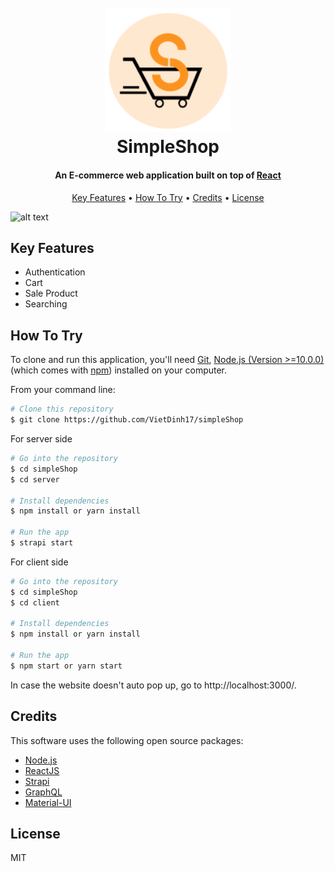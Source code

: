 <h1 align="center">
  <br>
  <a href="https://devpost.com/software/simpleshop"><img src="https://github.com/VietDinh17/SimpleShop/blob/master/client/public/Pics/logo.png" alt="simpleShop" width="200"></a>
  <br>
    SimpleShop  
  <br>
</h1>

<h4 align="center">An E-commerce web application built on top of <a href="https://reactjs.org/" target="_blank">React</a></h4>

<p align="center">
  <a href="#key-features">Key Features</a> •
  <a href="#how-to-use">How To Try</a> •
  <a href="#credits">Credits</a> •
  <a href="#license">License</a>
</p>

![alt text](https://github.com/VietDinh17/transit-app/blob/master/client/public/Pics/main-page.PNG)


## Key Features

* Authentication
* Cart
* Sale Product
* Searching

## How To Try

To clone and run this application, you'll need [Git](https://git-scm.com), [Node.js (Version >=10.0.0)](https://nodejs.org/en/download/) (which comes with [npm](http://npmjs.com)) installed on your computer.

From your command line:

```bash
# Clone this repository
$ git clone https://github.com/VietDinh17/simpleShop
```

For server side
```bash
# Go into the repository
$ cd simpleShop
$ cd server

# Install dependencies
$ npm install or yarn install

# Run the app
$ strapi start
```


For client side
```bash
# Go into the repository
$ cd simpleShop
$ cd client

# Install dependencies
$ npm install or yarn install 

# Run the app
$ npm start or yarn start
```
In case the website doesn't auto pop up, go to http://localhost:3000/. 

## Credits

This software uses the following open source packages:

- [Node.js](https://nodejs.org/)
- [ReactJS](https://reactjs.org/)
- [Strapi](https://strapi.io/)
- [GraphQL](https://graphql.org/)
- [Material-UI](https://material-ui.com/)

## License

MIT

